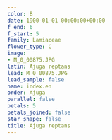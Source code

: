 ```yaml
---
color: B
date: 1900-01-01 00:00:00+00:00
f_end: 6
f_start: 5
family: Lamiaceae
flower_type: C
image:
- M_0_00875.JPG
latin: Ajuga reptans
lead: M_0_00875.JPG
lead_sample: false
name: index.en
order: Ajuga
parallel: false
petals: 5
petals_joined: false
star_shape: false
title: Ajuga reptans
---
```

